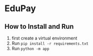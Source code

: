# EduPay

## How to Install and Run
1. first create a virtual environment
2. Run <code>pip install -r requirements.txt</code>
3. Run <code>python -m app</code>